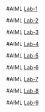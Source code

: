 #AIML [Lab-1](https://github.com/HarshanBathini/harshan1559-AIMl/blob/main/AIML%20LAB%20%20-1.ipynb)


#AIML [Lab-2](https://github.com/HarshanBathini/harshan1559-AIMl/blob/main/AIML%20LAB-2.ipynb)


#AIML [Lab-3](https://github.com/HarshanBathini/harshan1559-AIMl/blob/main/LAB-3.ipynb)

#AIML [Lab-4](https://github.com/HarshanBathini/harshan1559-AIMl/blob/main/LAB-4.ipynb)

#AIML [Lab-5](https://github.com/HarshanBathini/harshan1559-AIMl/blob/main/LAB%20-%205.ipynb)

#AIML [Lab-6](https://github.com/HarshanBathini/harshan1559-AIMl/blob/main/LAB%20-%206.ipynb)

#AIML [Lab-7](https://github.com/HarshanBathini/harshan1559-AIMl/blob/main/AIMLLAB7%20(1).ipynb)

#AIML [Lab-8](https://github.com/HarshanBathini/harshan1559-AIMl/blob/main/AIMLLAB8%20(1).ipynb)

#AIML [Lab-9](https://github.com/HarshanBathini/harshan1559-AIMl/blob/main/AIML%20LAB%20-%209.ipynb)































